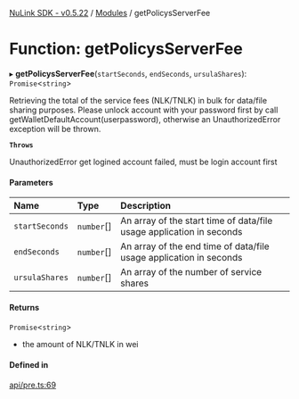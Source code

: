 [NuLink SDK - v0.5.22](../README.md) / [Modules](../modules.md) / getPolicysServerFee

# Function: getPolicysServerFee

▸ **getPolicysServerFee**(`startSeconds`, `endSeconds`, `ursulaShares`): `Promise`<`string`\>

Retrieving the total of the service fees (NLK/TNLK) in bulk for data/file sharing purposes.
Please unlock account with your password first by call getWalletDefaultAccount(userpassword), otherwise an UnauthorizedError exception will be thrown.

**`Throws`**

UnauthorizedError get logined account failed, must be login account first

#### Parameters

| Name | Type | Description |
| :------ | :------ | :------ |
| `startSeconds` | `number`[] | An array of the start time of data/file usage application in seconds |
| `endSeconds` | `number`[] | An array of the end time of data/file usage application in seconds |
| `ursulaShares` | `number`[] | An array of the number of service shares |

#### Returns

`Promise`<`string`\>

- the amount of NLK/TNLK in wei

#### Defined in

[api/pre.ts:69](https://github.com/NuLink-network/nulink-sdk/blob/d9e8f81/src/api/pre.ts#L69)
